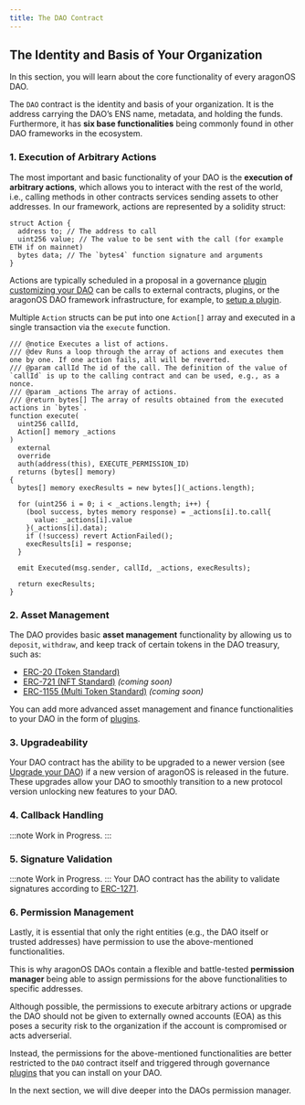 ```yaml
---
title: The DAO Contract
---
```


## The Identity and Basis of Your Organization

In this section, you will learn about the core functionality of every aragonOS DAO.

The `DAO` contract is the identity and basis of your organization. It is the address carrying the DAO’s ENS name, metadata, and holding the funds. Furthermore, it has **six base functionalities** being commonly found in other DAO frameworks in the ecosystem.

### 1. Execution of Arbitrary Actions

The most important and basic functionality of your DAO is the **execution of arbitrary actions**, which allows you to interact with the rest of the world, i.e., calling methods in other contracts services sending assets to other addresses.
In our framework, actions are represented by a solidity struct:

```solidity title="contracts/core/IDAO.sol"
struct Action {
  address to; // The address to call
  uint256 value; // The value to be sent with the call (for example ETH if on mainnet)
  bytes data; // The `bytes4` function signature and arguments
}
```

Actions are typically scheduled in a proposal in a governance [plugin customizing your DAO](03-plugins.md) can be calls to external contracts, plugins, or the aragonOS DAO framework infrastructure, for example, to [setup a plugin](../02-the-dao-framework/02-plugin-repository/04-plugin-setup.md).

Multiple `Action` structs can be put into one `Action[]` array and executed in a single transaction via the `execute` function.

```solidity title="contracts/core/DAO.sol"
/// @notice Executes a list of actions.
/// @dev Runs a loop through the array of actions and executes them one by one. If one action fails, all will be reverted.
/// @param callId The id of the call. The definition of the value of `callId` is up to the calling contract and can be used, e.g., as a nonce.
/// @param _actions The array of actions.
/// @return bytes[] The array of results obtained from the executed actions in `bytes`.
function execute(
  uint256 callId,
  Action[] memory _actions
)
  external
  override
  auth(address(this), EXECUTE_PERMISSION_ID)
  returns (bytes[] memory)
{
  bytes[] memory execResults = new bytes[](_actions.length);

  for (uint256 i = 0; i < _actions.length; i++) {
    (bool success, bytes memory response) = _actions[i].to.call{
      value: _actions[i].value
    }(_actions[i].data);
    if (!success) revert ActionFailed();
    execResults[i] = response;
  }

  emit Executed(msg.sender, callId, _actions, execResults);

  return execResults;
}
```

### 2. Asset Management

The DAO provides basic **asset management** functionality by allowing us to `deposit`, `withdraw`, and keep track of certain tokens in the DAO treasury, such as:

- [ERC-20 (Token Standard)](https://eips.ethereum.org/EIPS/eip-20)
- [ERC-721 (NFT Standard)](https://eips.ethereum.org/EIPS/eip-721) _(coming soon)_
- [ERC-1155 (Multi Token Standard)](https://eips.ethereum.org/EIPS/eip-1155) _(coming soon)_

You can add more advanced asset management and finance functionalities to your DAO in the form of [plugins](03-plugins.md).

### 3. Upgradeability

Your DAO contract has the ability to be upgraded to a newer version (see [Upgrade your DAO](../../02-how-to-guides/02-dao-upgrading/index.md)) if a new version of aragonOS is released in the future. These upgrades allow your DAO to smoothly transition to a new protocol version unlocking new features to your DAO.

### 4. Callback Handling

:::note
Work in Progress.
:::

<!--Explain Callback Handler. Provide a use case as an example (e.g. NFT standard and the `event TokenReceived`). -->

### 5. Signature Validation

:::note
Work in Progress.
:::
Your DAO contract has the ability to validate signatures according to [ERC-1271](https://eips.ethereum.org/EIPS/eip-1271).

<!--Explain signature validation. Provide a use case as an example. -->

### 6. Permission Management

Lastly, it is essential that only the right entities (e.g., the DAO itself or trusted addresses) have permission to use the above-mentioned functionalities.

This is why aragonOS DAOs contain a flexible and battle-tested **permission manager** being able to assign permissions for the above functionalities to specific addresses.

Although possible, the permissions to execute arbitrary actions or upgrade the DAO should not be given to externally owned accounts (EOA) as this poses a security risk to the organization if the account is compromised or acts adverserial.

Instead, the permissions for the above-mentioned functionalities are better restricted to the `DAO` contract itself and triggered through governance [plugins](03-plugins.md) that you can install on your DAO.

In the next section, we will dive deeper into the DAOs permission manager.
